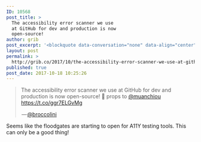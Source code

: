 ```yaml
---
ID: 10568
post_title: >
  The accessibility error scanner we use
  at GitHub for dev and production is now
  open-source!
author: grib
post_excerpt: '<blockquote data-conversation="none" data-align="center" data-dnt="true"><p>The accessibility error scanner we use at GitHub for dev and production is now open-source! &#128588; props to <a href="http://twitter.com/muanchiou" target="_blank" title="Twitter profile for @muanchiou">@muanchiou</a> <a rel="nofollow" href="https://t.co/ggr7ELGvMg">https://t.co/ggr7ELGvMg</a></p><p>&#8202;&mdash;&#8202;<a href="https://twitter.com/broccolini/status/920589927443771392">@broccolini</a></p></blockquote><p>Seems like the floodgates are starting to open for A11Y testing tools. This can only be a good&nbsp;thing!</p><img src="https://medium.com/_/stat?event=post.clientViewed&amp;referrerSource=full_rss&amp;postId=c58bbb548331" width="1" height="1"><hr><p><a href="https://medium.com/off-message/the-accessibility-error-scanner-we-use-at-github-for-dev-and-production-is-now-open-source-c58bbb548331">The accessibility error scanner we use at GitHub for dev and production is now open-source!</a> was originally published in <a href="https://medium.com/off-message">Off-Message</a> on Medium, where people are continuing the conversation by highlighting and responding to this story.</p>'
layout: post
permalink: >
  http://grib.co/2017/10/the-accessibility-error-scanner-we-use-at-github-for-dev-and-production-is-now-open-source/
published: true
post_date: 2017-10-18 10:25:26
---
```

<blockquote class="twitter-tweet" data-conversation="none" data-align="center" data-dnt="true">
  <p>
    The accessibility error scanner we use at GitHub for dev and production is now open-source! 🙌 props to <a href="http://twitter.com/muanchiou"  title="Twitter profile for @muanchiou">@muanchiou</a> <a rel="nofollow" href="https://t.co/ggr7ELGvMg">https://t.co/ggr7ELGvMg</a>
  </p>
  
  <p>
     — <a href="https://twitter.com/broccolini/status/920589927443771392">@broccolini</a>
  </p>
</blockquote>

Seems like the floodgates are starting to open for A11Y testing tools. This can only be a good thing!

<img src="https://medium.com/_/stat?event=post.clientViewed&referrerSource=full_rss&postId=c58bbb548331" width="1" height="1" />